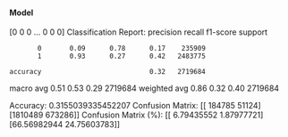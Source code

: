 #### Model
[0 0 0 ... 0 0 0]
Classification Report:
              precision    recall  f1-score   support

           0       0.09      0.78      0.17    235909
           1       0.93      0.27      0.42   2483775

    accuracy                           0.32   2719684
   macro avg       0.51      0.53      0.29   2719684
weighted avg       0.86      0.32      0.40   2719684

Accuracy: 0.3155039335452207
Confusion Matrix:
[[ 184785   51124]
 [1810489  673286]]
Confusion Matrix (%):
[[ 6.79435552  1.87977721]
 [66.56982944 24.75603783]]
